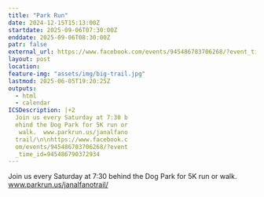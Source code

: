```yaml
---
title: "Park Run"
date: 2024-12-15T15:13:00Z
startdate: 2025-09-06T07:30:00Z
enddate: 2025-09-06T08:30:00Z
patr: false
external_url: https://www.facebook.com/events/945486783706268/?event_time_id=945486790372934
layout: post
location: 
feature-img: "assets/img/big-trail.jpg"
lastmod: 2025-06-05T19:20:25Z
outputs:
  - html
  - calendar
ICSDescription: |+2
  Join us every Saturday at 7:30 b  ehind the Dog Park for 5K run or   walk.  www.parkrun.us/janalfano  trail/\n\nhttps://www.facebook.c  om/events/945486783706268/?event  _time_id=945486790372934
---
```


Join us every Saturday at 7&#58;30 behind the Dog Park for 5K run or walk.  www.parkrun.us/janalfanotrail/<br>
  <br>
  
